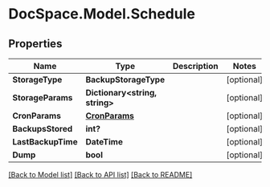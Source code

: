 # DocSpace.Model.Schedule

## Properties

Name | Type | Description | Notes
------------ | ------------- | ------------- | -------------
**StorageType** | **BackupStorageType** |  | [optional] 
**StorageParams** | **Dictionary&lt;string, string&gt;** |  | [optional] 
**CronParams** | [**CronParams**](.md) |  | [optional] 
**BackupsStored** | **int?** |  | [optional] 
**LastBackupTime** | **DateTime** |  | [optional] 
**Dump** | **bool** |  | [optional] 

[[Back to Model list]](../README.md#documentation-for-models) [[Back to API list]](../README.md#documentation-for-api-endpoints) [[Back to README]](../README.md)

